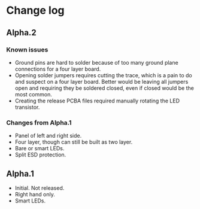 # Change log


## Alpha.2

### Known issues

-   Ground pins are hard to solder because of too many ground plane
    connections for a four layer board.
-   Opening solder jumpers requires cutting the trace,
    which is a pain to do and suspect on a four layer board.
    Better would be leaving all jumpers open and requiring they
    be soldered closed, even if closed would be the most common.
-   Creating the release PCBA files required manually rotating
    the LED transistor.

### Changes from Alpha.1

-   Panel of left and right side.
-   Four layer, though can still be built as two layer.
-   Bare or smart LEDs.
-   Split ESD protection.


## Alpha.1

-   Initial. Not released.
-   Right hand only.
-   Smart LEDs.
